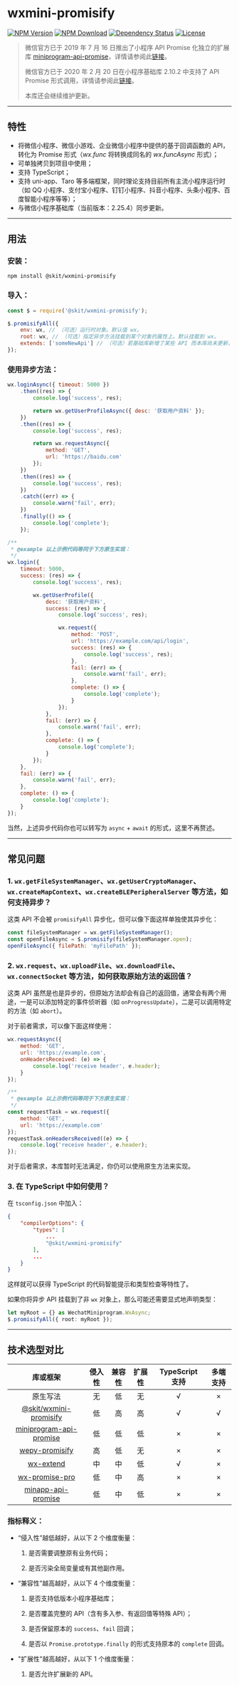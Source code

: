 # wxmini-promisify

[![NPM Version](https://img.shields.io/npm/v/@skit/wxmini-promisify.svg?sanitize=true)](https://www.npmjs.com/package/@skit/wxmini-promisify)
[![NPM Download](https://img.shields.io/npm/dm/@skit/wxmini-promisify.svg?sanitize=true)](https://www.npmjs.com/package/@skit/wxmini-promisify)
[![Dependency Status](https://david-dm.org/fudiwei/wxmini-promisify.svg)](https://david-dm.org/fudiwei/wxmini-promisify)
[![License](https://img.shields.io/github/license/fudiwei/wxmini-promisify)](https://mit-license.org/)

> 微信官方已于 2019 年 7 月 16 日推出了小程序 API Promise 化独立的扩展库 [miniprogram-api-promise](https://github.com/wechat-miniprogram/miniprogram-api-promise)，详情请参阅此[链接](https://developers.weixin.qq.com/miniprogram/dev/extended/utils/api-promise.html)。
>
> 微信官方已于 2020 年 2 月 20 日在小程序基础库 2.10.2 中支持了 API Promise 形式调用，详情请参阅此[链接](https://developers.weixin.qq.com/miniprogram/dev/framework/app-service/api.html)。
>
> 本库还会继续维护更新。

---

## 特性

-   将微信小程序、微信小游戏、企业微信小程序中提供的基于回调函数的 API，转化为 Promise 形式（_wx.func_ 将转换成同名的 _wx.funcAsync_ 形式）；
-   可单独拷贝到项目中使用；
-   支持 TypeScript；
-   支持 uni-app、Taro 等多端框架，同时理论支持目前所有主流小程序运行时（如 QQ 小程序、支付宝小程序、钉钉小程序、抖音小程序、头条小程序、百度智能小程序等等）；
-   与微信小程序基础库（当前版本：2.25.4）同步更新。

---

## 用法

### 安装：

```shell
npm install @skit/wxmini-promisify
```

### 导入：

```javascript
const $ = require('@skit/wxmini-promisify');

$.promisifyAll({
    env: wx, // （可选）运行时对象。默认值 wx。
    root: wx, // （可选）指定异步方法挂载到某个对象的属性上。默认挂载到 wx。
    extends: ['someNewApi'] // （可选）若基础库新增了某些 API 而本库尚未更新，可由此传入相应的方法名数组以转换成异步方法。
});
```

### 使用异步方法：

```javascript
wx.loginAsync({ timeout: 5000 })
    .then((res) => {
        console.log('success', res);

        return wx.getUserProfileAsync({ desc: '获取用户资料' });
    })
    .then((res) => {
        console.log('success', res);

        return wx.requestAsync({
            method: 'GET',
            url: 'https://baidu.com'
        });
    })
    .then((res) => {
        console.log('success', res);
    })
    .catch((err) => {
        console.warn('fail', err);
    })
    .finally(() => {
        console.log('complete');
    });

/**
 * @example 以上示例代码等同于下方原生实现：
 */
wx.login({
    timeout: 5000,
    success: (res) => {
        console.log('success', res);

        wx.getUserProfile({
            desc: '获取用户资料',
            success: (res) => {
                console.log('success', res);

                wx.request({
                    method: 'POST',
                    url: 'https://example.com/api/login',
                    success: (res) => {
                        console.log('success', res);
                    },
                    fail: (err) => {
                        console.warn('fail', err);
                    },
                    complete: () => {
                        console.log('complete');
                    }
                });
            },
            fail: (err) => {
                console.warn('fail', err);
            },
            complete: () => {
                console.log('complete');
            }
        });
    },
    fail: (err) => {
        console.warn('fail', err);
    },
    complete: () => {
        console.log('complete');
    }
});
```

当然，上述异步代码你也可以转写为 `async` + `await` 的形式，这里不再赘述。

---

## 常见问题

### 1. `wx.getFileSystemManager`、`wx.getUserCryptoManager`、`wx.createMapContext`、`wx.createBLEPeripheralServer` 等方法，如何支持异步？

这类 API 不会被 `promisifyAll` 异步化，但可以像下面这样单独使其异步化：

```javascript
const fileSystemManager = wx.getFileSystemManager();
const openFileAsync = $.promisify(fileSystemManager.open);
openFileAsync({ filePath: 'myFilePath' });
```

### 2. `wx.request`、`wx.uploadFile`、`wx.downloadFile`、`wx.connectSocket` 等方法，如何获取原始方法的返回值？

这类 API 虽然是也是异步的，但原始方法却会有自己的返回值，通常会有两个用途，一是可以添加特定的事件侦听器（如 `onProgressUpdate`），二是可以调用特定的方法（如 `abort`）。

对于前者需求，可以像下面这样使用：

```javascript
wx.requestAsync({
    method: 'GET',
    url: 'https://example.com',
    onHeadersReceived: (e) => {
        console.log('receive header', e.header);
    }
});

/**
 * @example 以上示例代码等同于下方原生实现：
 */
const requestTask = wx.request({
    method: 'GET',
    url: 'https://example.com'
});
requestTask.onHeadersReceived((e) => {
    console.log('receive header', e.header);
});
```

对于后者需求，本库暂时无法满足，你仍可以使用原生方法来实现。

### 3. 在 TypeScript 中如何使用？

在 `tsconfig.json` 中加入：

```json
{
    "compilerOptions": {
        "types": [
            ...
            "@skit/wxmini-promisify"
        ],
        ...
    }
}
```

这样就可以获得 TypeScript 的代码智能提示和类型检查等特性了。

如果你将异步 API 挂载到了非 `wx` 对象上，那么可能还需要显式地声明类型：

```typescript
let myRoot = {} as WechatMiniprogram.WxAsync;
$.promisifyAll({ root: myRoot });
```

---

## 技术选型对比

|                                                      库或框架                                                       | 侵入性 | 兼容性 | 扩展性 | TypeScript 支持 | 多端支持 |
| :-----------------------------------------------------------------------------------------------------------------: | :----: | :----: | :----: | :-------------: | :------: |
|                                                      原生写法                                                       |   无   |   低   |   无   |        √        |    ×     |
|                        [@skit/wxmini-promisify](https://github.com/fudiwei/wxmini-promisify)                        |   低   |   高   |   高   |        √        |    √     |
|              [miniprogram-api-promise](https://github.com/wechat-miniprogram/miniprogram-api-promise)               |   低   |   低   |   低   |        ×        |    ×     |
| [wepy-promisify](https://github.com/Tencent/wepy/wiki/wepy%E9%A1%B9%E7%9B%AE%E4%B8%AD%E4%BD%BF%E7%94%A8async-await) |   高   |   低   |   无   |        ×        |    ×     |
|                                 [wx-extend](https://github.com/wux-weapp/wx-extend)                                 |   中   |   中   |   低   |        √        |    ×     |
|                           [wx-promise-pro](https://github.com/youngjuning/wx-promise-pro)                           |   低   |   中   |   高   |        ×        |    ×     |
|                         [minapp-api-promise](https://github.com/bigmeow/minapp-api-promise)                         |   低   |   中   |   低   |        ×        |    ×     |

### 指标释义：

-   “侵入性”越低越好，从以下 2 个维度衡量：

    1. 是否需要调整原有业务代码；

    2. 是否污染全局变量或有其他副作用。

-   “兼容性”越高越好，从以下 4 个维度衡量：

    1. 是否支持低版本小程序基础库；

    2. 是否覆盖完整的 API（含有多入参、有返回值等特殊 API）；

    3. 是否保留原本的 `success`、`fail` 回调；

    4. 是否以 `Promise.prototype.finally` 的形式支持原本的 `complete` 回调。

-   "扩展性"越高越好，从以下 1 个维度衡量：

    1. 是否允许扩展新的 API。
